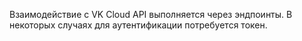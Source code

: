 Взаимодействие с VK Cloud API выполняется через эндпоинты. В некоторых случаях для аутентификации потребуется токен.